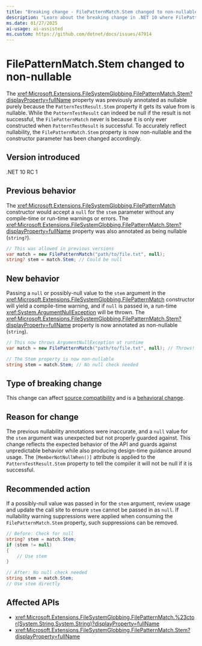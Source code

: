 ```yaml
---
title: "Breaking change - FilePatternMatch.Stem changed to non-nullable"
description: "Learn about the breaking change in .NET 10 where FilePatternMatch.Stem property was changed from nullable to non-nullable."
ms.date: 01/27/2025
ai-usage: ai-assisted
ms.custom: https://github.com/dotnet/docs/issues/47914
---
```


# FilePatternMatch.Stem changed to non-nullable

The <xref:Microsoft.Extensions.FileSystemGlobbing.FilePatternMatch.Stem?displayProperty=fullName> property was previously annotated as nullable purely because the `PatternTestResult.Stem` property it gets its value from is nullable. While the `PatternTestResult` can indeed be null if the result is not successful, the `FilePatternMatch` never is because it is only ever constructed when `PatternTestResult` is successful. To accurately reflect nullability, the `FilePatternMatch.Stem` property is now non-nullable and the constructor parameter has been changed accordingly.

## Version introduced

.NET 10 RC 1

## Previous behavior

The <xref:Microsoft.Extensions.FileSystemGlobbing.FilePatternMatch> constructor would accept a `null` for the `stem` parameter without any compile-time or run-time warnings or errors. The <xref:Microsoft.Extensions.FileSystemGlobbing.FilePatternMatch.Stem?displayProperty=fullName> property was also annotated as being nullable (`string?`).

```csharp
// This was allowed in previous versions
var match = new FilePatternMatch("path/to/file.txt", null);
string? stem = match.Stem; // Could be null
```

## New behavior

Passing a `null` or possibly-null value to the `stem` argument in the <xref:Microsoft.Extensions.FileSystemGlobbing.FilePatternMatch> constructor will yield a compile-time warning, and if `null` is passed in, a run-time <xref:System.ArgumentNullException> will be thrown. The <xref:Microsoft.Extensions.FileSystemGlobbing.FilePatternMatch.Stem?displayProperty=fullName> property is now annotated as non-nullable (`string`).

```csharp
// This now throws ArgumentNullException at runtime
var match = new FilePatternMatch("path/to/file.txt", null); // Throws!

// The Stem property is now non-nullable
string stem = match.Stem; // No null check needed
```

## Type of breaking change

This change can affect [source compatibility](../../categories.md#source-compatibility) and is a [behavioral change](../../categories.md#behavioral-change).

## Reason for change

The previous nullability annotations were inaccurate, and a `null` value for the `stem` argument was unexpected but not properly guarded against. This change reflects the expected behavior of the API and guards against unpredictable behavior while also producing design-time guidance around usage. The `[MemberNotNullWhen()]` attribute is applied to the `PatternTestResult.Stem` property to tell the compiler it will not be null if it is successful.

## Recommended action

If a possibly-null value was passed in for the `stem` argument, review usage and update the call site to ensure `stem` cannot be passed in as `null`. If nullability warning suppressions were applied when consuming the `FilePatternMatch.Stem` property, such suppressions can be removed.

```csharp
// Before: Check for null
string? stem = match.Stem;
if (stem != null)
{
    // Use stem
}

// After: No null check needed
string stem = match.Stem;
// Use stem directly
```

## Affected APIs

- <xref:Microsoft.Extensions.FileSystemGlobbing.FilePatternMatch.%23ctor(System.String,System.String)?displayProperty=fullName>
- <xref:Microsoft.Extensions.FileSystemGlobbing.FilePatternMatch.Stem?displayProperty=fullName>
